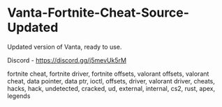 # Vanta-Fortnite-Cheat-Source-Updated

Updated version of Vanta, ready to use.

Discord - https://discord.gg/j5mevUk5rM

fortnite cheat, fortnite driver, fortnite offsets, valorant offsets, valorant cheat, data pointer, data ptr, ioctl, offsets, driver, valorant driver, cheats, hacks, hack, undetected, cracked, ud, external, internal, cs2, rust, apex, legends
